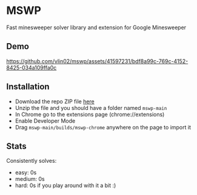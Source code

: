 # MSWP

Fast minesweeper solver library and extension for Google Minesweeper

## Demo
https://github.com/vlin02/mswp/assets/41597231/bdf8a99c-769c-4152-8425-034a109ffa0c

## Installation

- Download the repo ZIP file [here](https://github.com/vlin02/mswp/archive/master.zip)
- Unzip the file and you should have a folder named `mswp-main`
- In Chrome go to the extensions page (chrome://extensions)
- Enable Developer Mode
- Drag `mswp-main/builds/mswp-chrome` anywhere on the page to import it

## Stats
Consistently solves:
- easy: 0s
- medium: 0s
- hard: 0s if you play around with it a bit :)